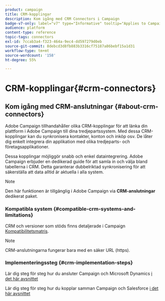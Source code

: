 ```yaml
---
product: campaign
title: CRM-kopplingar
description: Kom igång med CRM Connectors i Campaign
badge-v7-only: label="v7" type="Informative" tooltip="Applies to Campaign Classic v7 only"
audience: platform
content-type: reference
topic-tags: connectors
exl-id: 7ccab3a4-f323-464a-9ec4-dd597279d0eb
source-git-commit: 8debcd3d8fb883b3316cf75187a86bebf15a1d31
workflow-type: tm+mt
source-wordcount: '158'
ht-degree: 55%

---
```


# CRM-kopplingar{#crm-connectors}



## Kom igång med CRM-anslutningar {#about-crm-connectors}

Adobe Campaign tillhandahåller olika CRM-kopplingar för att länka din plattform i Adobe Campaign till dina tredjepartssystem. Med dessa CRM-kopplingar kan du synkronisera kontakter, konton och inköp osv. De låter dig enkelt integrera din applikation med olika tredjeparts- och företagsapplikationer.

Dessa kopplingar möjliggör snabb och enkel dataintegrering. Adobe Campaign erbjuder en dedikerad guide för att samla in och välja bland tabellerna i CRM. Detta garanterar dubbelriktad synkronisering för att säkerställa att data alltid är aktuella i alla system.

>[!NOTE]
>
>Den här funktionen är tillgänglig i Adobe Campaign via **CRM-anslutningar** dedikerat paket.


### Kompatibla system {#compatible-crm-systems-and-limitations}

CRM och versioner som stöds finns detaljerade i Campaign [Kompatibilitetsmatris](../../rn/using/compatibility-matrix.md).

>[!NOTE]
>
>CRM-anslutningarna fungerar bara med en säker URL (https).

### Implementeringssteg {#crm-implementation-steps}

Lär dig steg för steg hur du ansluter Campaign och Microsoft Dynamics [i det här avsnittet](../../platform/using/crm-ms-dynamics.md)


Lär dig steg för steg hur du kopplar samman Campaign och Salesforce [i det här avsnittet](../../platform/using/crm-sfdc.md)
